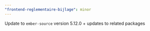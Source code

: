 ```yaml
---
"frontend-reglementaire-bijlage": minor
---
```


Update to `ember-source` version 5.12.0 + updates to related packages
